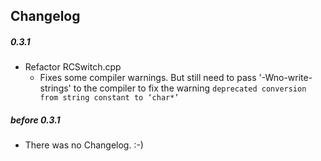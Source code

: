 ## Changelog

##### 0.3.1
  * Refactor RCSwitch.cpp
    * Fixes some compiler warnings. But still need to pass '-Wno-write-strings' 
      to the compiler to fix the warning `deprecated conversion from string constant to ‘char*’` 

##### before 0.3.1
  * There was no Changelog. :-)

